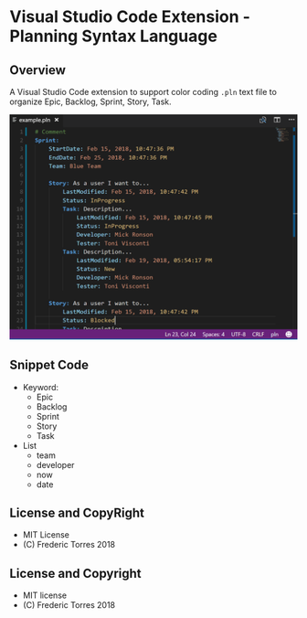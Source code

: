 # Visual Studio Code Extension - Planning Syntax Language

## Overview

A Visual Studio Code extension to support color coding `.pln` text file to organize Epic, Backlog, Sprint, Story, Task.

![example](./completions-sample/images/sample.00.png "example")

## Snippet Code

* Keyword:
    * Epic
    * Backlog
    * Sprint
    * Story
    * Task
* List
    * team
    * developer
    * now
    * date

## License and CopyRight

* MIT License
* (C) Frederic Torres 2018



## License and Copyright

* MIT license
* (C) Frederic Torres 2018
